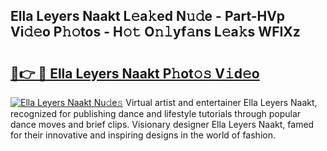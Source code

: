 ## Ella Leyers Naakt L𝚎a𝚔ed N𝚞𝚍e - Part-HVp Vi𝚍𝚎o P𝚑𝚘tos - H𝚘𝚝 O𝚗𝚕yf𝚊ns L𝚎a𝚔s WFIXz

# <h2><a href="http://kf8g4b.oniu.top/?m=Ella+Leyers+Naakt">🔗👉 🔴 Ella Leyers Naakt P𝚑ot𝚘𝚜 V𝚒d𝚎o</a></h2>

[![Ella Leyers Naakt Nu𝚍e𝚜](https://i.imgur.com/0qMVB7G.gif)](http://kf8g4b.oniu.top/?m=Ella+Leyers+Naakt)
Virtual artist and entertainer Ella Leyers Naakt, recognized for publishing dance and lifestyle tutorials through popular dance moves and brief clips. Visionary designer Ella Leyers Naakt, famed for their innovative and inspiring designs in the world of fashion.  
